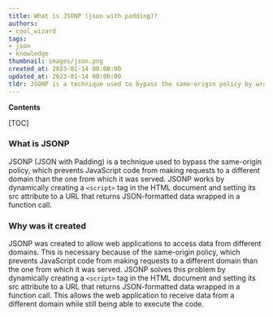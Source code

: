 ```yaml
---
title: What is JSONP (json with padding)?
authors:
- cool_wizard
tags:
- json
- knowledge
thumbnail: images/json.png
created_at: 2023-01-14 00:00:00
updated_at: 2023-01-14 00:00:00
tldr: JSONP is a technique used to bypass the same-origin policy by wrapping JSON data in a function call, allowing it to be requested from a different domain.
---
```


**Contents**

[TOC]

### What is JSONP

JSONP (JSON with Padding) is a technique used to bypass the same-origin policy, which prevents JavaScript code from making requests to a different domain than the one from which it was served. JSONP works by dynamically creating a `<script>` tag in the HTML document and setting its src attribute to a URL that returns JSON-formatted data wrapped in a function call.

### Why was it created

JSONP was created to allow web applications to access data from different domains. This is necessary because of the same-origin policy, which prevents JavaScript code from making requests to a different domain than the one from which it was served. JSONP solves this problem by dynamically creating a `<script>` tag in the HTML document and setting its src attribute to a URL that returns JSON-formatted data wrapped in a function call. This allows the web application to receive data from a different domain while still being able to execute the code.
